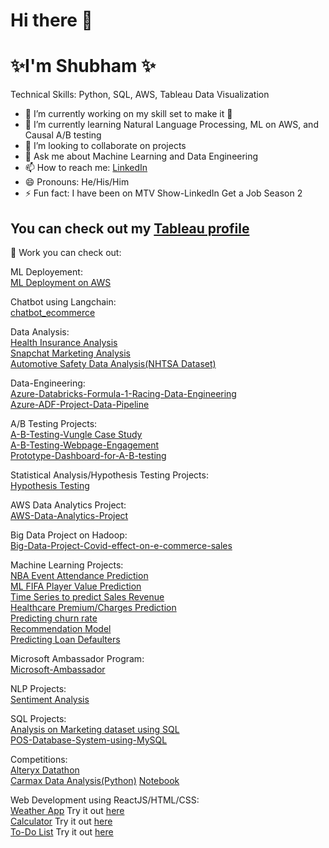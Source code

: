 # Hi there 👋
# ✨I'm Shubham ✨

Technical Skills: Python, SQL, AWS, Tableau Data Visualization

- 🔭 I’m currently working on my skill set to make it :muscle:
- 🌱 I’m currently learning Natural Language Processing, ML on AWS, and Causal A/B testing
- 👯 I’m looking to collaborate on projects
- 💬 Ask me about Machine Learning and Data Engineering
- 📫 How to reach me: [LinkedIn](https://www.linkedin.com/in/shubham-utdallas/)
- 😄 Pronouns: He/His/Him
- ⚡ Fun fact: I have been on MTV Show-LinkedIn Get a Job Season 2


## You can check out my [Tableau profile](https://public.tableau.com/app/profile/shubham.utd/vizzes)


📝 Work you can check out:

ML Deployement:<br>
[ML Deployment on AWS](https://github.com/shubham14yadav/ML_Project)<br>

Chatbot using Langchain:<br>
[chatbot_ecommerce](https://github.com/shubham14yadav/chatbot_ecommerce)<br>

Data Analysis:<br>
[Health Insurance Analysis](https://github.com/shubham14yadav/Insurance_analysis)<br>
[Snapchat Marketing Analysis](https://github.com/shubham14yadav/Snapchat-Marketing-Data-Analysis/blob/main/Snapchat_statistical_analysis.ipynb)<br>
[Automotive Safety Data Analysis(NHTSA Dataset)](https://github.com/shubham14yadav/Automotive-Safety-Data-Analysis)<br>

Data-Engineering:<br>
[Azure-Databricks-Formula-1-Racing-Data-Engineering](https://github.com/shubham14yadav/Azure-Databricks-Formula-1-Racing-Data-Engineering)<br>
[Azure-ADF-Project-Data-Pipeline](https://github.com/shubham14yadav/Azure_ADF_Project)<br>


A/B Testing Projects:<br>
[A-B-Testing-Vungle Case Study](https://github.com/shubham14yadav/A-B-Testing-Case-study)<br>
[A-B-Testing-Webpage-Engagement](https://github.com/shubham14yadav/shubham14yadav-A-B-Testing-Webpage-Engagement)<br>
[Prototype-Dashboard-for-A-B-testing](https://github.com/shubham14yadav/Prototype-Dashboard-for-A-B-testing)<br>

Statistical Analysis/Hypothesis Testing Projects:<br>
[Hypothesis Testing](https://github.com/shubham14yadav/Hypothesis-Testing)<br>

AWS Data Analytics Project:<br>
[AWS-Data-Analytics-Project](https://github.com/shubham14yadav/AWS-Data-Analytics-Project)<br>

Big Data Project on Hadoop:<br>
[Big-Data-Project-Covid-effect-on-e-commerce-sales](https://github.com/shubham14yadav/Big-Data-Project-Covid-effect-on-e-commerce-sales)<br>

Machine Learning Projects:<br>
[NBA Event Attendance Prediction](https://github.com/shubham14yadav/Attendance-Prediction)<br>
[ML FIFA Player Value Prediction](https://github.com/shubham14yadav/ML_Project_Prediction)<br>
[Time Series to predict Sales Revenue](https://github.com/shubham14yadav/Predicting_Sales_Time_Series)<br>
[Healthcare Premium/Charges Prediction](https://github.com/shubham14yadav/Insurance_Prediction)<br>
[Predicting churn rate](https://github.com/shubham14yadav/Banking_Predictive)<br>
[Recommendation Model](https://github.com/shubham14yadav/Recommendation-Models)<br>
[Predicting Loan Defaulters](https://github.com/shubham14yadav/Predictive-Loan-Default-Analysis-Project)<br>

Microsoft Ambassador Program:<br>
[Microsoft-Ambassador](https://github.com/shubham14yadav/Microsoft-Ambassador)<br>

NLP Projects:<br>
[Sentiment Analysis](https://github.com/shubham14yadav/Sentiment-Analysis)<br>

SQL Projects:<br>
[Analysis on Marketing dataset using SQL](https://github.com/shubham14yadav/SQL-Marketing-Project)<br>
[POS-Database-System-using-MySQL](https://github.com/shubham14yadav/POS-Database-System-using-MySQL)<br>

Competitions:<br>
[Alteryx Datathon](https://github.com/shubham14yadav/Alteryx-Competition)<br>
[Carmax Data Analysis(Python)](https://github.com/shubham14yadav/Carmax_competition) [Notebook](https://github.com/shubham14yadav/Carmax_competition/blob/main/carmax_competition.ipynb)<br>

Web Development using ReactJS/HTML/CSS:<br>
[Weather App](https://github.com/shubham14yadav/my_weather_app) Try it out [here](https://shubham14yadav.github.io/my_weather_app/)<br>
[Calculator](https://github.com/shubham14yadav/My_Calculator)  Try it out [here](https://shubham14yadav.github.io/My_Calculator/)<br>
[To-Do List](https://shubham14yadav.github.io/first-app/ ) Try it out [here](https://shubham14yadav.github.io/first-app/)


